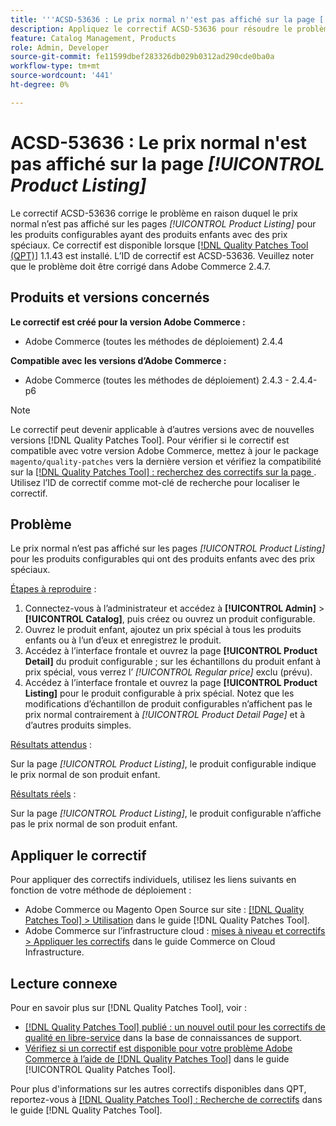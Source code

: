 ```yaml
---
title: '''ACSD-53636 : Le prix normal n''est pas affiché sur la page [!UICONTROL Product Listing]'''
description: Appliquez le correctif ACSD-53636 pour résoudre le problème Adobe Commerce en raison duquel le prix normal n’est pas affiché sur les *[!UICONTROL Product Listing]* pages pour les produits configurables qui ont des produits enfants avec des prix spéciaux.
feature: Catalog Management, Products
role: Admin, Developer
source-git-commit: fe11599dbef283326db029b0312ad290cde0ba0a
workflow-type: tm+mt
source-wordcount: '441'
ht-degree: 0%

---
```


# ACSD-53636 : Le prix normal n&#39;est pas affiché sur la page *[!UICONTROL Product Listing]*

Le correctif ACSD-53636 corrige le problème en raison duquel le prix normal n’est pas affiché sur les pages *[!UICONTROL Product Listing]* pour les produits configurables ayant des produits enfants avec des prix spéciaux. Ce correctif est disponible lorsque [[!DNL Quality Patches Tool (QPT)]](https://experienceleague.adobe.com/en/docs/commerce-knowledge-base/kb/announcements/commerce-announcements/magento-quality-patches-released-new-tool-to-self-serve-quality-patches) 1.1.43 est installé. L’ID de correctif est ACSD-53636. Veuillez noter que le problème doit être corrigé dans Adobe Commerce 2.4.7.

## Produits et versions concernés

**Le correctif est créé pour la version Adobe Commerce :**

* Adobe Commerce (toutes les méthodes de déploiement) 2.4.4

**Compatible avec les versions d’Adobe Commerce :**

* Adobe Commerce (toutes les méthodes de déploiement) 2.4.3 - 2.4.4-p6

>[!NOTE]
>
>Le correctif peut devenir applicable à d’autres versions avec de nouvelles versions [!DNL Quality Patches Tool]. Pour vérifier si le correctif est compatible avec votre version Adobe Commerce, mettez à jour le package `magento/quality-patches` vers la dernière version et vérifiez la compatibilité sur la [[!DNL Quality Patches Tool] : recherchez des correctifs sur la page ](https://experienceleague.adobe.com/tools/commerce-quality-patches/index.html). Utilisez l’ID de correctif comme mot-clé de recherche pour localiser le correctif.

## Problème

Le prix normal n’est pas affiché sur les pages *[!UICONTROL Product Listing]* pour les produits configurables qui ont des produits enfants avec des prix spéciaux.

<u>Étapes à reproduire</u> :

1. Connectez-vous à l’administrateur et accédez à **[!UICONTROL Admin]** > **[!UICONTROL Catalog]**, puis créez ou ouvrez un produit configurable.
2. Ouvrez le produit enfant, ajoutez un prix spécial à tous les produits enfants ou à l’un d’eux et enregistrez le produit.
3. Accédez à l’interface frontale et ouvrez la page **[!UICONTROL Product Detail]** du produit configurable ; sur les échantillons du produit enfant à prix spécial, vous verrez l’ *[!UICONTROL Regular price]* exclu (prévu).
4. Accédez à l’interface frontale et ouvrez la page **[!UICONTROL Product Listing]** pour le produit configurable à prix spécial. Notez que les modifications d’échantillon de produit configurables n’affichent pas le prix normal contrairement à *[!UICONTROL Product Detail Page]* et à d’autres produits simples.

<u>Résultats attendus</u> :

Sur la page *[!UICONTROL Product Listing]*, le produit configurable indique le prix normal de son produit enfant.

<u>Résultats réels</u> :

Sur la page *[!UICONTROL Product Listing]*, le produit configurable n’affiche pas le prix normal de son produit enfant.

## Appliquer le correctif

Pour appliquer des correctifs individuels, utilisez les liens suivants en fonction de votre méthode de déploiement :

* Adobe Commerce ou Magento Open Source sur site : [[!DNL Quality Patches Tool] > Utilisation](/help/tools/quality-patches-tool/usage.md) dans le guide [!DNL Quality Patches Tool].
* Adobe Commerce sur l’infrastructure cloud : [mises à niveau et correctifs > Appliquer les correctifs](https://experienceleague.adobe.com/docs/commerce-cloud-service/user-guide/develop/upgrade/apply-patches.html) dans le guide Commerce on Cloud Infrastructure.

## Lecture connexe

Pour en savoir plus sur [!DNL Quality Patches Tool], voir :

* [[!DNL Quality Patches Tool] publié : un nouvel outil pour les correctifs de qualité en libre-service](https://experienceleague.adobe.com/en/docs/commerce-knowledge-base/kb/announcements/commerce-announcements/magento-quality-patches-released-new-tool-to-self-serve-quality-patches) dans la base de connaissances de support.
* [Vérifiez si un correctif est disponible pour votre problème Adobe Commerce à l’aide de  [!DNL Quality Patches Tool]](/help/tools/quality-patches-tool/patches-available-in-qpt/check-patch-for-magento-issue-with-magento-quality-patches.md) dans le guide [!UICONTROL Quality Patches Tool].


Pour plus d&#39;informations sur les autres correctifs disponibles dans QPT, reportez-vous à [[!DNL Quality Patches Tool] : Recherche de correctifs](https://experienceleague.adobe.com/tools/commerce-quality-patches/index.html) dans le guide [!DNL Quality Patches Tool].
